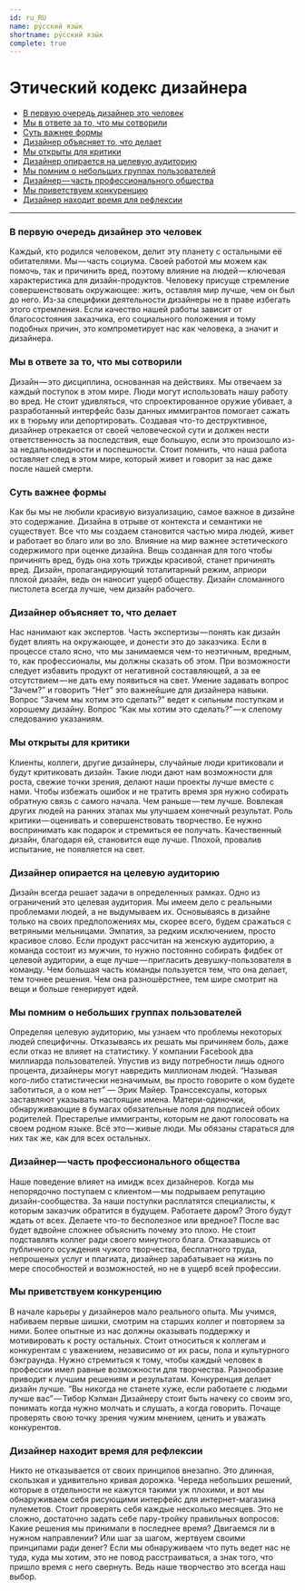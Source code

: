 ```yaml
---
id: ru_RU
name: ру́сский язы́к
shortname: ру́сский язы́к
complete: true
---
```


# Этический кодекс дизайнера

* [В первую очередь дизайнер это человек](#в-первую-очередь-дизайнер-это-человек)
* [Мы в ответе за то, что мы сотворили](#мы-в-ответе-за-то-что-мы-сотворили)
* [Суть важнее формы](#суть-важнее-формы)
* [Дизайнер объясняет то, что делает](#дизайнер-объясняет-то-что-делает)
* [Мы открыты для критики](#мы-открыты-для-критики)
* [Дизайнер опирается на целевую аудиторию](#дизайнер-опирается-на-целевую-аудиторию)
* [Мы помним о небольших группах пользователей](#мы-помним-о-небольших-группах-пользователей)
* [Дизайнер — часть профессионального общества](#дизайнер-часть-профессионального-общества)
* [Мы приветствуем конкуренцию](#мы-приветствуем-конкуренцию)
* [Дизайнер находит время для рефлексии](#дизайнер-находит-время-для-рефлексии)

***

### В первую очередь дизайнер это человек

Каждый, кто родился человеком, делит эту планету с остальными её обитателями. Мы — часть социума. Своей работой мы можем как помочь, так и причинить вред, поэтому влияние на людей — ключевая характеристика для дизайн-продуктов.
Человеку присуще стремление совершенствовать окружающее: жить, оставляя мир лучше, чем он был до него. Из-за специфики деятельности дизайнеры не в праве избегать этого стремления.
Если качество нашей работы зависит от благосостояния заказчика, его социального положения и тому подобных причин, это компрометирует нас как человека, а значит и дизайнера.

### Мы в ответе за то, что мы сотворили

Дизайн — это дисциплина, основанная на действиях. Мы отвечаем за каждый поступок в этом мире.
Люди могут использовать нашу работу во вред. Не стоит удивляться, что спроектированное оружие убивает, а разработанный интерфейс базы данных иммигрантов помогает сажать их в тюрьму или депортировать.
Создавая что-то деструктивное, дизайнер отрекается от своей человеческой сути и должен нести ответственность за последствия, еще большую, если это произошло из-за недальновидности и поспешности.
Стоит помнить, что наша работа оставляет след в этом мире, который живет и говорит за нас даже после нашей смерти.

### Суть важнее формы

Как бы мы не любили красивую визуализацию, самое важное в дизайне это содержание. Дизайна в отрыве от контекста и семантики не существует. Все что мы создаем становится частью мира людей, живет и работает во благо или во зло.
Влияние на мир важнее эстетического содержимого при оценке дизайна. Вещь созданная для того чтобы причинять вред, будь она хоть трижды красивой, станет причинять вред. Дизайн, пропагандирующий тоталитарный режим, априори плохой дизайн, ведь он наносит ущерб обществу.
Дизайн сломанного пистолета всегда лучше, чем дизайн рабочего.

### Дизайнер объясняет то, что делает

Нас нанимают как экспертов. Часть экспертизы — понять как дизайн будет влиять на окружающее, и донести это до заказчика. Если в процессе стало ясно, что мы занимаемся чем-то неэтичным, вредным, то, как профессионалы, мы должны сказать об этом. При возможности следует избавить продукт от негативной составляющей, а за ее отсутствием — не дать ему появиться на свет.
Умение задавать вопрос “Зачем?” и говорить “Нет” это важнейшие для дизайнера навыки. Вопрос “Зачем мы хотим это сделать?” ведет к сильным поступкам и хорошему дизайну. Вопрос “Как мы хотим это сделать?” — к слепому следованию указаниям.

### Мы открыты для критики

Клиенты, коллеги, другие дизайнеры, случайные люди критиковали и будут критиковать дизайн. Такие люди дают нам возможности для роста, свежие точки зрения, делают наши проекты лучше вместе с нами.
Чтобы избежать ошибок и не тратить время зря нужно собирать обратную связь с самого начала. Чем раньше — тем лучше. Вовлекая других людей на ранних этапах мы улучшаем конечный результат.
Роль критики — оценивать и совершенствовать творчество. Ее нужно воспринимать как подарок и стремиться ее получать. Качественный дизайн, благодаря ей, становится еще лучше. Плохой, провалив испытание, не появляется на свет.

### Дизайнер опирается на целевую аудиторию

Дизайн всегда решает задачи в определенных рамках. Одно из ограничений это целевая аудитория. Мы имеем дело с реальными проблемами людей, а не выдумываем их. Основываясь в дизайне только на своих предположениях мы, скорее всего, будем сражаться с ветряными мельницами.
Эмпатия, за редким исключением, просто красивое слово. Если продукт рассчитан на женскую аудиторию, а команда состоит из мужчин, то нужно постоянно собирать фидбек от целевой аудитории, а еще лучше — пригласить девушку-пользователя в команду.
Чем большая часть команды пользуется тем, что она делает, тем точнее решения. Чем она разношёрстнее, тем шире смотрит на вещи и больше генерирует идей.

### Мы помним о небольших группах пользователей

Определяя целевую аудиторию, мы узнаем что проблемы некоторых людей специфичны. Отказываясь их решать мы причиняем боль, даже если отказ не влияет на статистику.
У компании Facebook два миллиарда пользователей. Упустив из виду потребности лишь одного процента, дизайнеры могут навредить миллионам людей. “Называя кого-либо статистически незначимым, вы просто говорите о ком будете заботиться, а о ком нет” — Эрик Майер.
Транссексуалы, которых заставляют указывать настоящие имена. Матери-одиночки, обнаруживающие в бумагах обязательные поля для подписей обоих родителей. Престарелые иммигранты, которым не дают голосовать на своем родном языке. Всё это — живые люди. Мы обязаны стараться для них так же, как для всех остальных.

### Дизайнер — часть профессионального общества

Наше поведение влияет на имидж всех дизайнеров. Когда мы непорядочно поступаем с клиентом — мы подрываем репутацию дизайн-сообщества. За наши поступки расплатятся специалисты, к которым заказчик обратится в будущем.
Работаете даром? Этого будут ждать от всех. Делаете что-то бесполезное или вредное? После вас будет вдвойне сложнее объяснить почему это плохо.
Не стоит подставлять коллег ради своего минутного блага. Отказавшись от публичного осуждения чужого творчества, бесплатного труда, непрошеных услуг и плагиата, дизайнер зарабатывает на жизнь по мере способностей и возможностей, но не в ущерб всей профессии.

### Мы приветствуем конкуренцию

В начале карьеры у дизайнеров мало реального опыта. Мы учимся, набиваем первые шишки, смотрим на старших коллег и повторяем за ними. Более опытные из нас должны оказывать поддержку и мотивировать к росту остальных.
Стоит относиться к коллегам и конкурентам с уважением, независимо от их расы, пола и культурного бэкграунда. Нужно стремиться к тому, чтобы каждый человек в профессии имел равные возможности для творчества. Разнообразие приводит к лучшим решениям и результатам. Конкуренция делает дизайн лучше. “Вы никогда не станете хуже, если работаете с людьми лучше вас” — Тибор Кэлман
Дизайнеру стоит быть начеку со своим эго, понимать когда нужно молчать и слушать, а когда говорить. Почаще проверять свою точку зрения чужим мнением, ценить и уважать конкурентов.

### Дизайнер находит время для рефлексии

Никто не отказывается от своих принципов внезапно. Это длинная, скользкая и удивительно кривая дорожка. Череда небольших решений, которые в отдельности не кажутся такими уж плохими, и вот мы обнаруживаем себя рисующими интерфейс для интернет-магазина пулеметов.
Стоит проверять себя каждые несколько месяцев. Это не сложно, достаточно задать себе пару-тройку правильных вопросов: Какие решения мы принимали в последнее время? Двигаемся ли в нужном направлении? Или шаг за шагом, жертвуем своими принципами ради денег?
Если мы обнаруживаем что путь ведет нас не туда, куда мы хотим, это не повод расстраиваться, а знак того, что пришло время с него свернуть. Ведь наше творчество это всегда наш выбор.